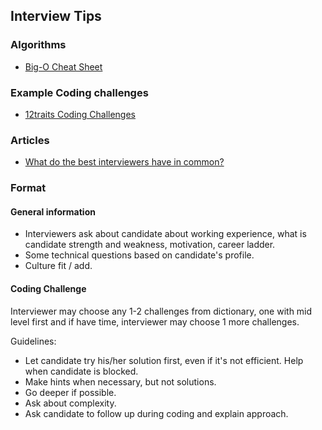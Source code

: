 ## Interview Tips

### Algorithms

- [Big-O Cheat Sheet](http://bigocheatsheet.com/)

### Example Coding challenges

- [12traits Coding Challenges](https://github.com/12traits/coding-challenges)

### Articles

- [What do the best interviewers have in common?](http://blog.interviewing.io/what-do-the-best-interviewers-have-in-common-we-looked-at-thousands-of-real-interviews-to-find-out/)

### Format

#### General information

- Interviewers ask about candidate about working experience, what is candidate strength and weakness, motivation, career ladder.
- Some technical questions based on candidate's profile.
- Culture fit / add.

#### Coding Challenge

Interviewer may choose any 1-2 challenges from dictionary, one with mid level first and if have time, interviewer may choose 1 more challenges.

Guidelines:

- Let candidate try his/her solution first, even if it's not efficient. Help when candidate is blocked.
- Make hints when necessary, but not solutions.
- Go deeper if possible.
- Ask about complexity.
- Ask candidate to follow up during coding and explain approach.